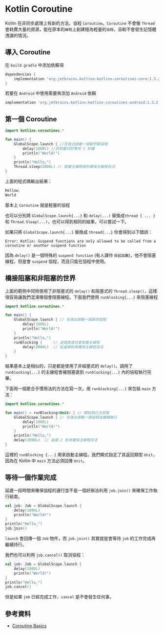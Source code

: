 # Kotlin Coroutine

Kotlin 在非同步處理上有新的方法，協程 `Coroutine`。`Coroutine` 不會像 `Thread` 會耗費大量的資源，能在原本的`線程`上創建極為輕量的`協程`，且較不會發生記憶體洩漏的情況。 

## 導入 Coroutine

在 `build.gradle` 中添加依賴項

```groovy
dependencies {
    implementation 'org.jetbrains.kotlinx:kotlinx-coroutines-core:1.3.2'
}
```

若要在 `Android` 中使用需要再添加 `Android` 依賴

```groovy
implementation 'org.jetbrains.kotlinx:kotlinx-coroutines-android:1.3.2'
```

## 第一個 Coroutine

```kotlin
import kotlinx.coroutines.*

fun main() {
    GlobalScope.launch { //在後台啟動一個新的縣協程
        delay(1000L) //非阻塞式的等待 1 秒鐘
        println("World!")
    }
    println("Hello,")
    Thread.sleep(2000L) // 阻塞主線程兩秒確保主線程存活
}
```

上面的程式碼輸出結果：

```kotlin
Hellow, 
World
```

基本上 `Coroutine` 就是輕量的協程

也可以分別將 `GlobalScope.launch{...}` 和 `delay(...)` 替換成`thread { ... }` 和 `Thread.Sleap(...)`，也可以得到相同的結果，可以嘗試一下。

如果只將 `GlobalScope.launch{...}` 替換成 `thread{...}` 你會得到以下錯誤：

```
Error: Kotlin: Suspend functions are only allowed to be called from a coroutine or another suspend function
```

因為 `delay()` 是一個特殊的 `suspend function` (有人譯作 `掛起函數`)，他不會阻塞線程，但是會 `suspend` 協程，而且只能在協程中使用。

## 橋接阻塞和非阻塞的世界

上面的範例中同時使用了非阻塞式的 `delay()` 和阻塞式的 `Thread.sleap()`，這樣很容易讓我們混淆哪個會阻塞線程。下面我們使用 `runblocking{...}` 來阻塞線程

```kotlin
import kotlinx.coroutines.*

fun main() {
    GlobalScope.launch { // 在後台啟動一個新的協程
        delay(1000L)
        println("World!")
    }
    println("Hello,") 
    runBlocking {     // 這個表達式會阻塞主線程
        delay(2000L)  // 延遲兩秒來確保主線程存活
    }
}
```

結果基本上是相似的，只是都是使用了非組塞式的 `delay()`。調用了 `runblocking{...}` 的主線程會被阻塞直到 `runblocking{...}` 內的協程執行完畢。

下面用一個更合乎慣用法的方法在寫一次，用 `runblocking{...}` 來包裝 `main` 方法：

```kotlin
import kotlinx.coroutines.*

fun main() = runBlocking<Unit> { // 開始執行主協程
    GlobalScope.launch { // 在後台啓動一個協程並繼續執行
        delay(1000L)
        println("World!")
    }
    println("Hello,") 
    delay(2000L)  // 延遲 2 秒來確保主線程存活
}
```

這裡的 `runBlocking {...}` 用來啟動主線程。我們顯式指定了其返回類型 `Unit`，因為在 Kotlin 中 `main` 方法必須回傳 `Unit`。

## 等待一個作業完成

延遲一段時間來確保協程的運行並不是一個好辦法利用 `job.join()` 來確保工作執行結束。

```kotlin
val job: Job = GlobalScope.launch { 
    delay(1000L)
    println("World!")
}
println("Hello,")
job.join() 
```

`launch` 會回傳一個 `Job` 物件，而 `job.join()` 其實就是會等待 `job` 的工作完成再繼續持行。

我們也可以利用 `job.cancel()` 取消協程：

```kotlin
val job: Job = GlobalScope.launch { 
    delay(1000L)
    println("World!")
}
println("Hello,")
job.cancel() 
```

但是如果 `job` 已經完成工作，`cancel` 是不會發生任何事。

## 參考資料

* [Coroutine Basics](https://kotlinlang.org/docs/reference/coroutines/basics.html)

